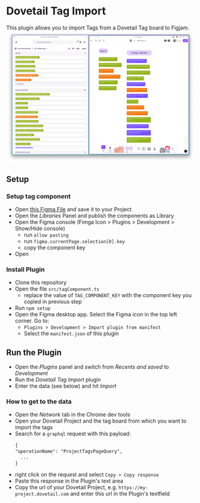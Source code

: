 # Dovetail Tag Import

This plugin allows you to import Tags from a Dovetail Tag board to Figjam. 
![Dovetail tag board and Figjam](./screenshots/screenshot.png)

## Setup

### Setup tag component
- Open [this Figma File](https://www.figma.com/design/tnMi877GykO8pPNAJbdPls/Dovetail-Tags?node-id=1-4&t=SEhRDwFFP09IDL6O-1) and save it to your Project
- Open the _Libraries_ Panel and publish the components as Library
- Open the Figma console (Fimga Icon > Plugins > Development > Show/Hide console)
  - run `allow pasting` 
  - run `figma.currentPage.selection[0].key`
  - copy the component key
- Open

### Install Plugin
- Clone this repository
- Open the file `src/tagComponent.ts`
  - replace the value of `TAG_COMPONENT_KEY` with the component key you copied in previous step
- Run `npm setup`
- Open the Figma desktop app. Select the Figma icon in the top left corner. Go to: 
  - `Plugins > Development > Import plugin from manifest`
  - Select the `manifest.json` of this plugin

## Run the Plugin
- Open the _Plugins_ panel and switch from _Recents and saved_ to _Development_
- Run the _Dovetail Tag Import_ plugin
- Enter the data (see below) and hit _Import_

### How to get to the data
- Open the _Network_ tab in the Chrome dev tools
- Open your Dovetail Project and the tag board from which you want to import the tags
- Search for a `graphql` request with this payload: 
  ```
  {
  "operationName": "ProjectTagsPageQuery",
    ...
  }
  ```
- right click on the request and select `Copy > Copy response`
- Paste this response in the Plugin's text area
- Copy the url of your Dovetail Project, e.g. `https://my-project.dovetail.com` and enter this url in the Plugin's textfield

